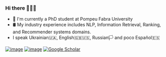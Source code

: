 ### Hi there 👋👋👋

- 🔭 I'm currently a PhD student at Pompeu Fabra University
- 🛢 My industry experience includes NLP, Information Retrieval, Ranking, and Recommender systems domains.
- I speak Ukrainian🇺🇦, English🇬🇧🇺🇸, Russian🏳️ and poco Español🇪🇸


[![image](https://img.shields.io/badge/LinkedIn-0077B5?style=for-the-badge&logo=linkedin&logoColor=white)](https://www.linkedin.com/in/trokhymovych/)
[![image](https://img.shields.io/badge/GitHub-100000?style=for-the-badge&logo=github&logoColor=white)](https://github.com/trokhymovych)
[![Google Scholar](https://img.shields.io/badge/Google%20Scholar-4285F4?style=for-the-badge&logo=google-scholar&logoColor=white)](https://scholar.google.com/citations?user=RyptuYsAAAAJ&hl=en)
<!-- [![image](https://img.shields.io/badge/Medium-12100E?style=for-the-badge&logo=medium&logoColor=white)](https://medium.com/@trokhymovych) -->
